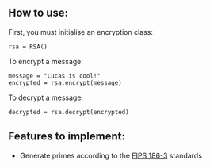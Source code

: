 ## How to use:

First, you must initialise an encryption class:

```
rsa = RSA()
```

To encrypt a message:

```
message = "Lucas is cool!"
encrypted = rsa.encrypt(message)
```

To decrypt a message:

```
decrypted = rsa.decrypt(encrypted)
```

## Features to implement:

* Generate primes according to the [FIPS 186-3](https://csrc.nist.gov/csrc/media/publications/fips/186/3/archive/2009-06-25/documents/fips_186-3.pdf) standards

